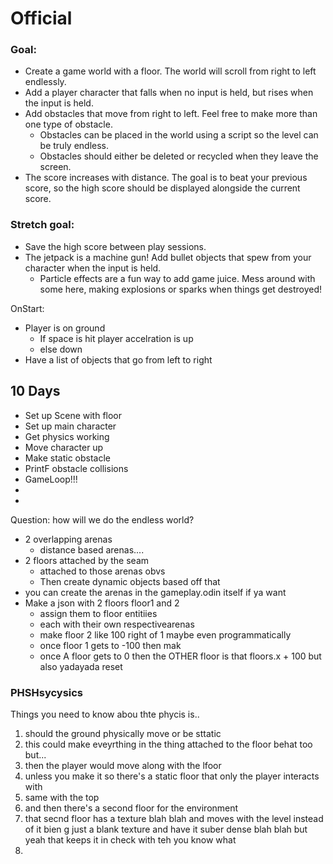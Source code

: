 # Official
### Goal:

- Create a game world with a floor. The world will scroll from right to left endlessly.
- Add a player character that falls when no input is held, but rises when the input is held.
- Add obstacles that move from right to left. Feel free to make more than one type of obstacle.
    - Obstacles can be placed in the world using a script so the level can be truly endless.
    - Obstacles should either be deleted or recycled when they leave the screen.
- The score increases with distance. The goal is to beat your previous score, so the high score should be displayed alongside the current score.

### Stretch goal:

- Save the high score between play sessions.
- The jetpack is a machine gun! Add bullet objects that spew from your character when the input is held.
    - Particle effects are a fun way to add game juice. Mess around with some here, making explosions or sparks when things get destroyed!


OnStart:
* Player is on ground
	* If space is hit player accelration is up
	* else down
* Have a list of objects that go from left to right

## 10 Days
* Set up Scene with floor
* Set up main character
* Get physics working
* Move character up
* Make static obstacle
* PrintF obstacle collisions
* GameLoop!!! 
* 
*

Question: how will we do the endless world?
* 2 overlapping arenas
	* distance based arenas....
* 2 floors attached by the seam
	* attached to those arenas obvs
	* Then create dynamic objects based off that
* you can create the arenas in the gameplay.odin itself if ya want
* Make a json with 2 floors floor1 and 2
	* assign them to floor entitiies
	* each with their own respectivearenas
	* make floor 2 like 100 right of 1 maybe even programmatically
	* once floor 1 gets to -100 then mak
	* once A floor gets to 0 then the OTHER floor is that floors.x + 100 but also yadayada reset



### PHSHsycysics
Things you need to know abou thte phycis is..
1. should the ground physically move or be sttatic
2. this could make eveyrthing in the thing attached to the floor behat too but...
3. then the player would move along with the lfoor
4. unless you make it so there's a static floor that only the player interacts with
5. same with the top 
6. and then there's a second floor for the environment
7. that secnd floor has a texture blah blah and moves with the  level instead of it bien g just a blank texture and have it suber dense blah blah but yeah that keeps it in check with teh you know what
8. 